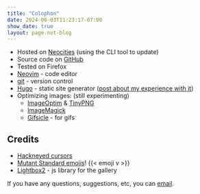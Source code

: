 ```yaml
---
title: "Colophon"
date: 2024-06-03T11:23:17-07:00
show_date: true
layout: page-not-blog
---
```


- Hosted on [Neocities](https://neocities.org/site/kyletools) (using the CLI tool to update)
- Source code on [GitHub](https://github.com/hunychain/kyletools)
- Tested on Firefox
- [Neovim](https://neovim.io/) - code editor
- [git](https://git-scm.com/) - version control 
- [Hugo](https://gohugo.io/documentation/) - static site generator ([post about my experience with it](/blog/23-01/kyle-makes-kyle-tools#using-hugo))
- Optimizing images: (still experimenting)
  - [ImageOptim](https://imageoptim.com/mac) & [TinyPNG](https://tinypng.com/) 
  - [ImageMagick](https://imagemagick.org/)
  - [Gifsicle](https://www.lcdf.org/gifsicle/) - for gifs

## Credits

- [Hackneyed cursors](https://gitlab.com/Enthymeme/hackneyed-x11-cursors)
- [Mutant Standard emojis](https://mutant.tech/)! {{< emoji v >}}
- [Lightbox2](https://github.com/lokesh/lightbox2) - js library for the gallery

If you have any questions, suggestions, etc, you can [email](mailto:honeychain@disroot.org).
